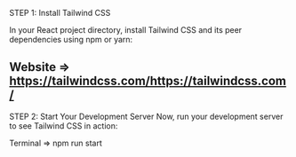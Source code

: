 

STEP 1: Install Tailwind CSS

In your React project directory, install Tailwind CSS and its peer dependencies using npm or yarn:

Website =>  https://tailwindcss.com/https://tailwindcss.com/
-------------------------------------------------------------------

STEP 2: Start Your Development Server
Now, run your development server to see Tailwind CSS in action:

Terminal =>  npm run start  





